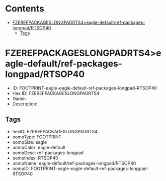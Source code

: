 



Contents
========

* [FZEREFPACKAGESLONGPADRTS4>eagle-default/ref-packages-longpad/RTSOP40](#fzerefpackageslongpadrts4eagle-defaultref-packages-longpadrtsop40)
	* [Tags](#tags)

# FZEREFPACKAGESLONGPADRTS4>eagle-default/ref-packages-longpad/RTSOP40

- ID: FOOTPRINT-eagle-eagle-default-ref-packages-longpad-RTSOP40
- Hex ID: FZEREFPACKAGESLONGPADRTS4
- Name: 
- Description: 

## Tags

- hexID: FZEREFPACKAGESLONGPADRTS4
- oompType: FOOTPRINT
- oompSize: eagle
- oompColor: eagle-default
- oompDesc: ref-packages-longpad
- oompIndex: RTSOP40
- oompName: eagle-default/ref-packages-longpad/RTSOP40
- oompID: FOOTPRINT-eagle-eagle-default-ref-packages-longpad-RTSOP40
